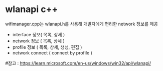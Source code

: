 # wlanapi c++
wifimanager.cpp는 wlanapi.h를 사용해
개발자에게 편리한 network 정보를 제공

- interface 정보( 목록, 상세 )
- network 정보 ( 목록, 상세 )
- profile 정보 ( 목록, 상세, 생성, 편집 )
- network connect ( connect by profile )

#참고 :
https://learn.microsoft.com/en-us/windows/win32/api/wlanapi/ 
